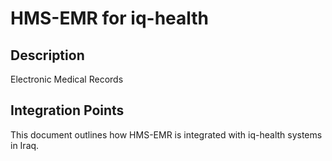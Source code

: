 # HMS-EMR for iq-health

## Description

Electronic Medical Records

## Integration Points

This document outlines how HMS-EMR is integrated with iq-health systems in Iraq.
